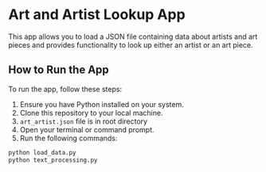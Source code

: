 # Art and Artist Lookup App

This app allows you to load a JSON file containing data about artists and art pieces and provides functionality to look up either an artist or an art piece.

## How to Run the App

To run the app, follow these steps:

1. Ensure you have Python installed on your system.
2. Clone this repository to your local machine.
3. `art_artist.json` file is in root directory
4. Open your terminal or command prompt.
5. Run the following commands:

```bash
python load_data.py
python text_processing.py




